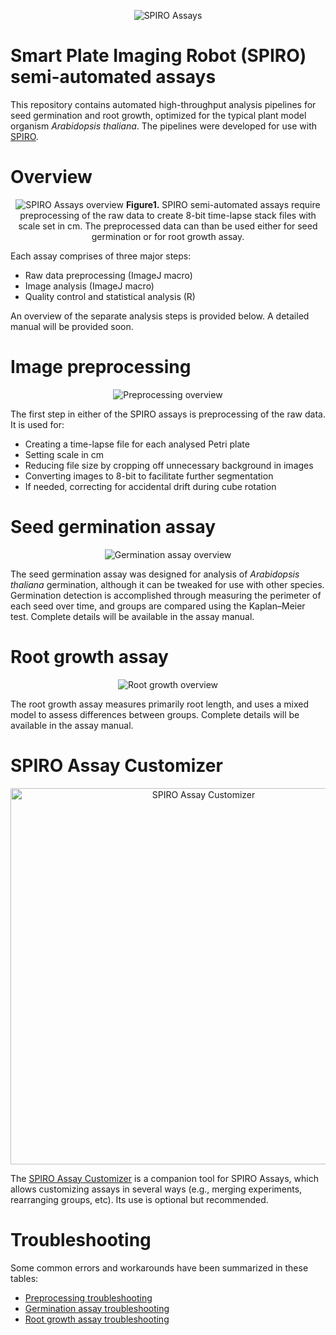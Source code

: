 <p align="center">
  <img src="https://github.com/AlyonaMinina/Files_for_SPIRO_reps/blob/master/SPIRO.Assays%20files/SPIRO%20text%20logo.png?raw=true" title="SPIRO Assays">
</p>

# Smart Plate Imaging Robot (SPIRO) semi-automated assays

This repository contains automated high-throughput analysis pipelines for seed germination and root growth, optimized for the typical plant model organism *Arabidopsis thaliana*. The pipelines were developed for use with [SPIRO](https://github.com/jonasoh/spiro). 

# Overview

<p align="center">
  <img src="https://github.com/AlyonaMinina/Files_for_SPIRO_reps/blob/master/SPIRO.Assays%20files/spiro-assays-v1-resized.gif?raw=true" title="SPIRO Assays overview">
<b>Figure1.</b> SPIRO semi-automated assays require preprocessing of the raw data to create 8-bit time-lapse stack files with scale set in cm. The preprocessed data can than be used either for seed germination or for root growth assay.
</p>

Each assay comprises of three major steps:
* Raw data preprocessing (ImageJ macro)
* Image analysis (ImageJ macro)
* Quality control and statistical analysis (R)

An overview of the separate analysis steps is provided below. A detailed manual will be provided soon.

# Image preprocessing

<p align="center">
  <img src="https://github.com/AlyonaMinina/Files_for_SPIRO_reps/blob/master/SPIRO.Assays%20files/preprocessing-v2-reduced-size.gif?raw=true" title="Preprocessing overview">
</p>

The first step in either of the SPIRO assays is preprocessing of the raw data. It is used for:
* Creating a time-lapse file for each analysed Petri plate
* Setting scale in cm
* Reducing file size by cropping off unnecessary background in images
* Converting images to 8-bit to facilitate further segmentation
* If needed, correcting for accidental drift during cube rotation

# Seed germination assay

<p align="center">
  <img src="https://github.com/AlyonaMinina/Files_for_SPIRO_reps/blob/master/SPIRO.Assays%20files/germination%20v1-resized.gif?raw=true" title="Germination assay overview">
</p>

The seed germination assay was designed for analysis of *Arabidopsis thaliana* germination, although it can be tweaked for use with other species. Germination detection is accomplished through measuring the perimeter of each seed over time, and groups are compared using the Kaplan–Meier test. Complete details will be available in the assay manual.

# Root growth assay

<p align="center">
  <img src="https://github.com/AlyonaMinina/Files_for_SPIRO_reps/blob/master/SPIRO.Assays%20files/root-grwoth-v1-resized.gif?raw=true" title="Root growth overview">
</p>

The root growth assay measures primarily root length, and uses a mixed model to assess differences between groups. Complete details will be available in the assay manual.

# SPIRO Assay Customizer

<p align="center">
  <img src="https://user-images.githubusercontent.com/6480370/86357062-ce289280-bc5c-11ea-816f-a656977b224c.png" alt="SPIRO Assay Customizer" width=602>
</p>

The [SPIRO Assay Customizer](https://github.com/jonasoh/spiro-assay-customizer) is a companion tool for SPIRO Assays, which allows customizing assays in several ways (e.g., merging experiments, rearranging groups, etc). Its use is optional but recommended. 

# Troubleshooting

Some common errors and workarounds have been summarized in these tables:
* [Preprocessing troubleshooting](https://github.com/AlyonaMinina/Files_for_SPIRO_reps/blob/master/SPIRO.Assays%20files/Preprocessing%20troubleshooting.md)
* [Germination assay troubleshooting](https://github.com/AlyonaMinina/Files_for_SPIRO_reps/blob/master/SPIRO.Assays%20files/Germination%20assay%20troubleshooting.md)
* [Root growth assay troubleshooting](https://github.com/AlyonaMinina/Files_for_SPIRO_reps/blob/master/SPIRO.Assays%20files/Root%20growth%20assay%20troubleshooting.md)
